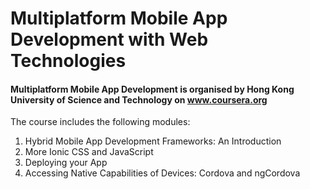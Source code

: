 # Multiplatform Mobile App Development with Web Technologies

#### Multiplatform Mobile App Development is organised by Hong Kong University of Science and Technology on www.coursera.org

The course includes the following modules:

1. Hybrid Mobile App Development Frameworks: An Introduction
2. More Ionic CSS and JavaScript
3. Deploying your App
4. Accessing Native Capabilities of Devices: Cordova and ngCordova
